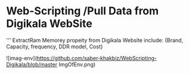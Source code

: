 # Web-Scripting /Pull Data from Digikala WebSite 

''' ExtractRam Memorey propeity from Digikala Website include:
{Brand, Capacity, frequency, DDR model, Cost}

![imag-env](https://github.com/saber-khakbiz/WebScripting-Digikala/blob/master ImgOfEnv.png)

